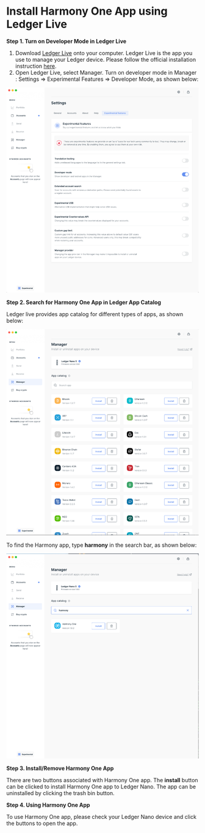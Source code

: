 # Install Harmony One App using Ledger Live

**Step 1. Turn on Developer Mode in Ledger Live**

1. Download [Ledger Live](https://support.ledgerwallet.com/hc/en-us/articles/360006395553/) onto your computer. Ledger Live is the app you use to manage your Ledger device.  Please follow the official installation instruction [here](https://support.ledger.com/hc/en-us/articles/360006395553).
2. Open Ledger Live,  select Manager.  Turn on developer mode in Manager : Settings =&gt; Experimental Features =&gt; Developer Mode, as shown below:

![](../../../.gitbook/assets/screen-shot-2020-01-27-at-12.27.13-pm.png)

**Step 2. Search for Harmony One App in Ledger App Catalog**

Ledger live provides app catalog for different types of apps, as shown below:  

![](../../../.gitbook/assets/screen-shot-2020-01-27-at-12.26.51-pm.png)

To find the Harmony app, type **harmony** in the search bar, as shown below: 

![](../../../.gitbook/assets/screen-shot-2020-01-27-at-12.27.32-pm.png)

**Step 3. Install/Remove Harmony One App**

There are two buttons associated with Harmony One app. The **install** button can be clicked to install Harmony One app to Ledger Nano.  The app can be uninstalled by clicking the trash bin button. 

**Step 4. Using Harmony One App**

To use Harmony One app,  please check your Ledger Nano device and click the buttons to open the app.

#### 

